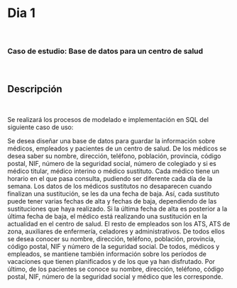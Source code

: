 <h1>Dia 1</h1>
<br>
<h3>Caso de estudio: Base de datos para un centro de salud</h3><br>
<h2>Descripción</h2><br>

<p>Se realizará los procesos de modelado e implementación en SQL del siguiente caso de uso:

Se desea diseñar una base de datos para guardar la información sobre médicos, empleados y pacientes de un centro de salud. De los médicos se desea saber su nombre, dirección, teléfono, población, provincia, código postal, NIF, número de la seguridad social, número de colegiado y si es médico titular, médico interino o médico sustituto. Cada médico tiene un horario en el que pasa consulta, pudiendo ser diferente cada día de la semana. Los datos de los médicos sustitutos no desaparecen cuando finalizan una sustitución, se les da una fecha de baja. Así, cada sustituto puede tener varias fechas de alta y fechas de baja, dependiendo de las sustituciones que haya realizado. Si la última fecha de alta es posterior a la última fecha de baja, el médico está realizando una sustitución en la actualidad en el centro de salud. El resto de empleados son los ATS, ATS de zona, auxiliares de enfermería, celadores y administrativos. De todos ellos se desea conocer su nombre, dirección, teléfono, población, provincia, código postal, NIF y número de la seguridad social. De todos, médicos y empleados, se mantiene también información sobre los períodos de vacaciones que tienen planificados y de los que ya han disfrutado. Por último, de los pacientes se conoce su nombre, dirección, teléfono, código postal, NIF, número de la seguridad social y médico que les corresponde.</p>